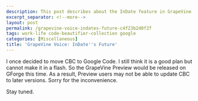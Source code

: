 ```yaml
---
description: This post describes about the InDate feature in GrapeVine release.
excerpt_separator: <!--more-->
layout: post
permalink: /grapevine-voice-indates-future-c4f23b2d0f2f
tags: work-life code-beautifier-collection google
categories: [Miscellaneous]
title: 'GrapeVine Voice: InDate''s Future'
---
```

I once decided to move CBC to Google Code. I still think it is a good plan but cannot make it in a flash. So the GrapeVine Preview would be released on GForge this time. As a result, Preview users may not be able to update CBC to later versions. Sorry for the inconvenience.

Stay tuned.
<!--more-->
